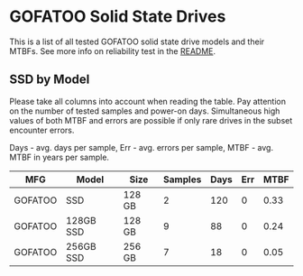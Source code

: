 GOFATOO Solid State Drives
==========================

This is a list of all tested GOFATOO solid state drive models and their MTBFs. See
more info on reliability test in the [README](https://github.com/bsdhw/SMART).

SSD by Model
------------

Please take all columns into account when reading the table. Pay attention on the
number of tested samples and power-on days. Simultaneous high values of both MTBF
and errors are possible if only rare drives in the subset encounter errors.

Days - avg. days per sample,
Err  - avg. errors per sample,
MTBF - avg. MTBF in years per sample.

| MFG       | Model              | Size   | Samples | Days  | Err   | MTBF |
|-----------|--------------------|--------|---------|-------|-------|------|
| GOFATOO   | SSD                | 128 GB | 2       | 120   | 0     | 0.33   |
| GOFATOO   | 128GB SSD          | 128 GB | 9       | 88    | 0     | 0.24   |
| GOFATOO   | 256GB SSD          | 256 GB | 7       | 18    | 0     | 0.05   |
